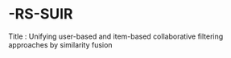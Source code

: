 # -RS-SUIR
Title : Unifying user-based and item-based collaborative filtering approaches by similarity fusion
